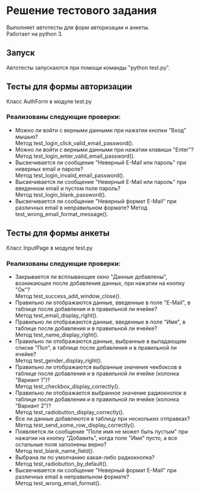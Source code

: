 # Решение тестового задания

Выполняет автотесты для форм авторизации и анкеты.  
Работает на python 3.

## Запуск
Автотесты запускаются при помощи команды "python test.py".

## Тесты для формы авторизации
Класс AuthForm в модуле test.py

### Реализованы следующие проверки:
* Можно ли войти с верными данными при нажатии кнопки "Вход" мышью?  
Метод test_login_click_valid_email_password().
* Можно ли войти с верными данными при нажатии клавиши "Enter"?  
Метод test_login_enter_valid_email_password().
* Высвечивается ли сообщение "Неверный E-Mail или пароль" при неверных email и пароле?  
Метод test_login_invalid_email_password().
* Высвечивается ли сообщение "Неверный E-Mail или пароль" при введенном email и пустом поле пароль?  
Метод test_login_blank_password().
* Высвечивается ли сообщение "Неверный формат E-Mail" при различных email в неправильном формате? 
Метод test_wrong_email_format_message().

## Тесты для формы анкеты
Класс InputPage в модуле test.py

### Реализованы следующие проверки:
* Закрывается ли всплывающее окно "Данные добавлены", возникающее после добавления данных, при нажатии на кнопку "Ок"?  
Метод test_success_add_window_close().
* Правильно ли отображаются данные, введенные в поле "E-Mail", в таблице после добавления и в правильной ли ячейке?  
Метод test_email_display_right().
* Правильно ли отображаются данные, введенные в поле "Имя",  в таблице после добавления и в правильной ли ячейке?  
Метод test_name_display_right().
* Правильно ли отображаются данные, выбранные в выпадающем списке "Пол",  в таблице после добавления и в правильной ли ячейке?  
Метод test_gender_display_right().
* Правильно ли отображаются выбранные значения чекбоксов в таблице после добавления и в правильной ли ячейке (колонка "Вариант 1")?  
Метод test_checkbox_display_correctly().
* Правильно ли отображается выбранное значение радиокнопок в таблице после добавления и в правильной ли ячейке (колонка "Вариант 2")?  
Метод test_radiobutton_display_correctly().
* Все ли данные добавляются в таблицу при нескольких отправках?  
Метод test_send_some_row_display_correctly().
* Появляется ли сообщение "Поле имя не может быть пустым" при нажатии на кнопку "Добавить", когда поле "Имя" пусто, а все остальные поля заполнены верно?  
Метод test_blank_name_field().
* Выбрана ли по умолчанию какая-либо радиокнопка?  
Метод test_radiobutton_by_default().
* Высвечивается ли сообщение "Неверный формат E-Mail" при различных email в неправильном формате?  
Метод test_wrong_email_format().
